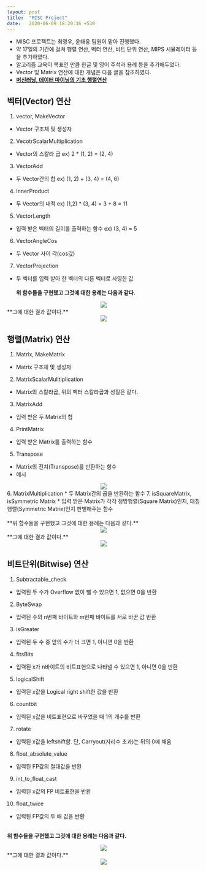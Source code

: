 ```yaml
---
layout: post
title:  "MISC Project"
date:   2020-06-09 18:20:36 +530
---
```


* MISC 프로젝트는 최영우, 윤태웅 팀원이 맡아 진행했다.
* 약 17일의 기간에 걸쳐 행렬 연산, 벡터 연산, 비트 단위 연산, MIPS 시뮬레이터 등을 추가하였다.
* 알고리즘 교육이 목표인 만큼 한글 및 영어 주석과 용례 등을 추가해두었다.
* Vector 및 Matrix 연산에 대한 개념은 다음 글을 참조하였다.
* **[머신러닝, 데이터 마이닝의 기초 행렬연산](https://ratsgo.github.io/linear%20algebra/2017/03/14/operations/)**

## 벡터(Vector) 연산
1. vector, MakeVector
 * Vector 구조체 및 생성자
2. VecotrScalarMultiplication
 * Vector의 스칼라 곱 ex) 2 * (1, 2) = (2, 4)
3. VectorAdd
 * 두 Vector간의 합 ex) (1, 2) + (3, 4) = (4, 6)
4. InnerProduct 
 * 두 Vector의 내적 ex) (1,2) * (3, 4) = 3 + 8 = 11
5. VectorLength
 * 입력 받은 벡터의 길이를 출력하는 함수 ex) (3, 4) = 5
6. VectorAngleCos
 * 두 Vector 사이 각(cos값)
7. VectorProjection
 * 두 벡터를 입력 받아 한 벡터의 다른 벡터로 사영한 값<br><br>
  **위 함수들을 구현했고 그것에 대한 용례는 다음과 같다.**<br>
<center>
 <img src = "https://20-1-skku-oss.github.io/2020-1-OSS-4/images/Vector_example.JPG">
</center>
  **그에 대한 결과 값이다.**<br>
<center>
 <img src = "https://20-1-skku-oss.github.io/2020-1-OSS-4/images/Vector_result.JPG">
</center>

## 행렬(Matrix) 연산
1. Matrix, MakeMatrix
 * Matrix 구조체 및 생성자
2. MatrixScalarMulitiplication
 * Matrix의 스칼라곱, 위의 벡터 스칼라곱과 성질은 같다.
3. MatrixAdd
 * 입력 받은 두 Matrix의 합
4. PrintMatrix
 * 입력 받은 Matrix를 출력하는 함수
5. Transpose
 * Matrix의 전치(Transpose)를 반환하는 함수
 * 예시
 <center>
 <img src = "https://20-1-skku-oss.github.io/2020-1-OSS-4/images/Transpose_result.JPG">
</center>
6. MatrixMultiplication
 * 두 Matrix간의 곱을 반환하는 함수
7. isSquareMatrix, isSymmetric Matrix
 * 입력 받은 Matrix가 각각 정방행렬(Square Matrix)인지, 대칭행렬(Symmetric Matrix)인지 판별해주는 함수
<br><br>
  **위 함수들을 구현했고 그것에 대한 용례는 다음과 같다.**<br>
<center>
 <img src = "https://20-1-skku-oss.github.io/2020-1-OSS-4/images/Matrix_example.JPG">
</center>
  **그에 대한 결과 값이다.**<br>
<center>
 <img src = "https://20-1-skku-oss.github.io/2020-1-OSS-4/images/Matrix_result.JPG">
</center>

## 비트단위(Bitwise) 연산
1. Subtractable_check
 * 입력된 두 수가 Overflow 없이 뺄 수 있으면 1, 없으면 0을 반환
2. ByteSwap
 * 입력된 수의 n번째 바이트와 m번째 바이트를 서로 바꾼 값 반환
3. isGreater
 * 입력된 두 수 중 앞의 수가 더 크면 1, 아니면 0을 반환
4. fitsBits
 * 입력된 x가 n바이트의 비트표현으로 나타낼 수 있으면 1, 아니면 0을 반환
5. logicalShift
 * 입력된 x값을 Logical right shift한 값을 반환
6. countbit
 * 입력된 x값을 비트표현으로 바꾸었을 때 1의 개수를 반환
7. rotate
 * 입력된 x값을 leftshift함. 단, Carryout(자리수 초과)는 뒤의 0에 채움
8. float_absolute_value
 * 입력된 FP값의 절대값을 반환
9. int_to_float_cast
 * 입력된 x값의 FP 비트표현을 반환
10. float_twice
 * 입력된 FP값의 두 배 값을 반환<br><br>

   
  **위 함수들을 구현했고 그것에 대한 용례는 다음과 같다.**<br>
<center>
 <img src = "https://20-1-skku-oss.github.io/2020-1-OSS-4/images/Bitwise_example.JPG">
</center>
  **그에 대한 결과 값이다.**<br>
<center>
 <img src = "https://20-1-skku-oss.github.io/2020-1-OSS-4/images/Bitwise_result.JPG">
</center>
